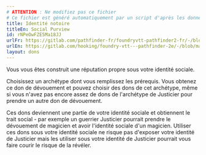 ```yaml
---
# ATTENTION : Ne modifiez pas ce fichier
# Ce fichier est généré automatiquement par un script d'après les données du module Foundry VTT officiel et de sa traduction
title: Identité notoire
titleEn: Social Purview
id: rNPeOwFZE5Ma18JJ
urlFr: https://gitlab.com/pathfinder-fr/foundryvtt-pathfinder2-fr/-/blob/master/data/feats/rNPeOwFZE5Ma18JJ.htm
urlEn: https://gitlab.com/hooking/foundry-vtt---pathfinder-2e/-/blob/master/packs/data/feats.db/social-purview.json
layout: dons
---
```

Vous vous êtes construit une réputation propre sous votre identité sociale.

Choisissez un archétype dont vous remplissez les prérequis. Vous obtenez ce don de dévouement et pouvez choisir des dons de cet archétype, même si vous n'avez pas encore assez de dons de l'archétype de Justicier pour prendre un autre don de dévouement.

Ces dons deviennent une partie de votre identité sociale et obtiennent le trait social - par exemple un guerrier Justicier pourrait prendre le dévouement de magicien et avoir l'identité sociale d'un magicien. Utiliser ces dons sous votre identité sociale ne risque pas d'exposer votre identité de Justicier mais les utiliser sous votre identité de Justicier pourrait vous faire courir le risque de la révéler.
